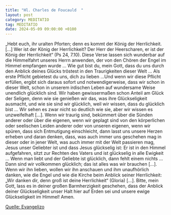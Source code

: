 ```yaml
---
title: "Hl. Charles de Foucauld  "
layout: post
category: MEDITATIO
tag: MEDITATIO
date: 2024-05-09 09:00:00 +0100
---
```

„Hebt euch, ihr uralten Pforten; denn es kommt der König der Herrlichkeit. […] Wer ist der König der Herrlichkeit? Der Herr der Heerscharen, er ist der König der Herrlichkeit“ (Ps 24, 7.10). Diese Verse lassen sich wunderbar auf die Himmelfahrt unseres Herrn anwenden, der von den Chören der Engel im Himmel empfangen wurde …
Wie gut bist du, mein Gott, dass du uns durch den Anblick deines Glücks tröstest in den Traurigkeiten dieser Welt … Als erste Pflicht gebietest du uns, dich zu lieben …Und wenn wir diese Pflicht erfüllen, ergibt sich daraus sofort und notwendigerweise, dass wir schon in dieser Welt, schon in unserem irdischen Leben auf wundersame Weise unendlich glücklich sind.<!--more--> Wir haben gewissermaßen schon Anteil am Glück der Seligen, denn wie sie genießen wir das, was ihre Glückseligkeit ausmacht, und wie sie sind wir glücklich, weil wir wissen, dass du glücklich bist … Wir sehen es zwar nicht so deutlich wie sie, aber wir wissen es unzweifelhaft […].
Wenn wir traurig sind, bekümmert über die Sünden anderer oder über die eigenen, wenn wir geplagt sind von den körperlichen oder seelischen Leiden anderer oder von unseren eigenen, wenn wir spüren, dass sich Entmutigung einschleicht, dann lasst uns unsere Herzen erheben und daran denken, dass, was auch immer uns geschehen mag in dieser oder in jener Welt, was auch immer mit der Welt passieren mag, Jesus unser Geliebter ist und dass Jesus glückselig ist: Er ist in den Himmel aufgefahren, sitzt zur Rechten des Vaters und ist glückselig in alle Ewigkeit … Wenn man liebt und der Geliebte ist glücklich, dann fehlt einem nichts … Dann sind wir vollkommen glücklich; das ist alles was wir brauchen […].
Wenn wir ihn lieben, wollen wir ihn anschauen und ihm unaufhörlich danken, wie die Engel und wie die Kirche beim Anblick seiner Herrlichkeit: „Wir danken dir, denn groß ist deine Herrlichkeit“ (Gloria) […]. Bitte, mein Gott, lass es in deiner großen Barmherzigkeit geschehen, dass der Anblick deiner Glückseligkeit unser Halt hier auf Erden sei und unsere ewige Glückseligkeit im Himmel! Amen.

[Quelle: Evangelizo](https://evangeliumtagfuertag.org/DE/gospel)